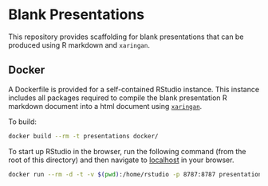 # Blank Presentations

This repository provides scaffolding for blank presentations that can be produced using R markdown and `xaringan`.

## Docker

A Dockerfile is provided for a self-contained RStudio instance. This instance includes all packages required to compile the blank presentation R markdown document into a html document using [`xaringan`](https://github.com/yihui/xaringan).

To build:

``` sh
docker build --rm -t presentations docker/
```

To start up RStudio in the browser, run the following command (from the root of this directory) and then navigate to [localhost](http://localhost:8787/) in your browser.

``` sh
docker run --rm -d -t -v $(pwd):/home/rstudio -p 8787:8787 presentations
```
